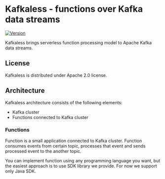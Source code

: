 # Kafkaless - functions over Kafka data streams

[![Version](https://img.shields.io/badge/kafkaless-0.4-blue.svg)](https://github.com/kafkaless/kafkaless/releases)

Kafkaless brings serverless function processing model to Apache Kafka data streams.

## License

Kafkaless is distributed under Apache 2.0 license.

## Architecture

Kafkaless architecture consists of the following elements:
- Kafka cluster
- Functions connected to Kafka cluster

### Functions

Function is a small application connected to Kafka cluster. Function consumes events from certain topic, processes that event and sends 
processed event to the another topic. 

You can implement function using any programming language you want, but the easiest approach is to
use SDK library we provide. For now we support only Java SDK.
